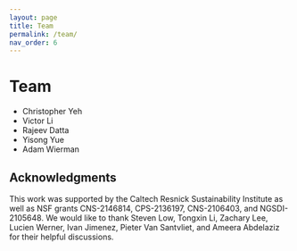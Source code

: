 ```yaml
---
layout: page
title: Team
permalink: /team/
nav_order: 6
---
```


# Team

- Christopher Yeh
- Victor Li
- Rajeev Datta
- Yisong Yue
- Adam Wierman

## Acknowledgments

This work was supported by the Caltech Resnick Sustainability Institute as well as NSF grants CNS-2146814, CPS-2136197, CNS-2106403, and NGSDI-2105648. We would like to thank Steven Low, Tongxin Li, Zachary Lee, Lucien Werner, Ivan Jimenez, Pieter Van Santvliet, and Ameera Abdelaziz for their helpful discussions.
